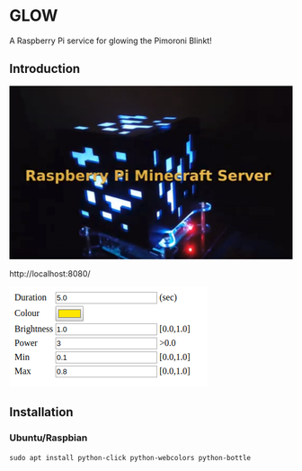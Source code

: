 # GLOW

A Raspberry Pi service for glowing the Pimoroni Blinkt!

## Introduction

[![glow.py](glow.jpg)](https://www.youtube.com/watch?v=tUi1ILAl58A)

http://localhost:8080/

![index.html](control.png)

## Installation

### Ubuntu/Raspbian

`sudo apt install python-click python-webcolors python-bottle`